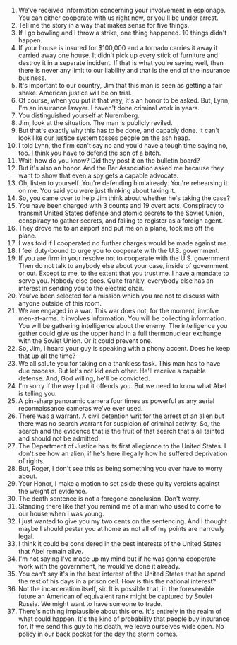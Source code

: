 1. We've received information concerning your involvement in espionage. You can either cooperate with us right now, or you'll be under arrest.
2. Tell me the story in a way that makes sense for five things.
3. If I go bowling and I throw a strike, one thing happened. 10 things didn't happen. 
4. If your house is insured for $100,000 and a tornado carries it away it carried away one house. It didn't pick up every stick of furniture and destroy it in a separate incident. If that is what you're saying well, then there is never any limit to our liability and that is the end of the insurance business.
5. It's important to our country, Jim that this man is seen as getting a fair shake. American justice will be on trial.
6. Of course, when you put it that way, it's an honor to be asked. But, Lynn, I'm an insurance lawyer. I haven't done criminal work in years.
7. You distinguished yourself at Nuremberg.
8. Jim, look at the situation. The man is publicly reviled.
9. But that's exactly why this has to be done, and capably done. It can't look like our justice system tosses people on the ash heap.
10. I told Lynn, the firm can't say no and you'd have a tough time saying no, too. I think you have to defend the son of a bitch.
11. Wait, how do you know? Did they post it on the bulletin board?
12. But it's also an honor. And the Bar Association asked me because they want to show that even a spy gets a capable advocate.
13. Oh, listen to yourself. You're defending him already. You're rehearsing it on me. You said you were just thinking about taking it.
14. So, you came over to help Jim think about whether he's taking the case?
15. You have been charged with 3 counts and 19 overt acts. Conspiracy to transmit United States defense and atomic secrets to the Soviet Union, conspiracy to gather secrets, and failing to register as a foreign agent.
16. They drove me to an airport and put me on a plane, took me off the plane.
17. I was told if I cooperated no further charges would be made against me.
18. I feel duty-bound to urge you to cooperate with the U.S. government.
19. If you are firm in your resolve not to cooperate with the U.S. government Then do not talk to anybody else about your case, inside of government or out. Except to me, to the extent that you trust me. I have a mandate to serve you. Nobody else does. Quite frankly, everybody else has an interest in sending you to the electric chair.
20. You've been selected for a mission which you are not to discuss with anyone outside of this room.
21. We are engaged in a war. This war does not, for the moment, involve men-at-arms. It involves information. You will be collecting information. You will be gathering intelligence about the enemy. The intelligence you gather could give us the upper hand in a full thermonuclear exchange with the Soviet Union. Or it could prevent one.
22. So, Jim, I heard your guy is speaking with a phony accent. Does he keep that up all the time? 
23. We all salute you for taking on a thankless task. This man has to have due process. But let's not kid each other. He'll receive a capable defense. And, God willing, he'll be convicted.
24. I'm sorry if the way I put it offends you. But we need to know what Abel is telling you. 
25. A pin-sharp panoramic camera four times as powerful as any aerial reconnaissance cameras we've ever used.
26. There was a warrant. A civil detention writ for the arrest of an alien but there was no search warrant for suspicion of criminal activity. So, the search and the evidence that is the fruit of that search that's all tainted and should not be admitted. 
27. The Department of Justice has its first allegiance to the United States. I don't see how an alien, if he's here illegally how he suffered deprivation of rights.
28. But, Roger, I don't see this as being something you ever have to worry about.
29. Your Honor, I make a motion to set aside these guilty verdicts against the weight of evidence.
30. The death sentence is not a foregone conclusion. Don't worry.
31. Standing there like that you remind me of a man who used to come to our house when I was young.
32. I just wanted to give you my two cents on the sentencing. And I thought maybe I should pester you at home as not all of my points are narrowly legal.
33. I think it could be considered in the best interests of the United States that Abel remain alive.
34. I'm not saying I've made up my mind but if he was gonna cooperate work with the government, he would've done it already.
35. You can't say it's in the best interest of the United States that he spend the rest of his days in a prison cell. How is this the national interest?
36. Not the incarceration itself, sir. It is possible that, in the foreseeable future an American of equivalent rank might be captured by Soviet Russia. We might want to have someone to trade.
37. There's nothing implausible about this one. It's entirely in the realm of what could happen. It's the kind of probability that people buy insurance for. If we send this guy to his death, we leave ourselves wide open. No policy in our back pocket for the day the storm comes.

